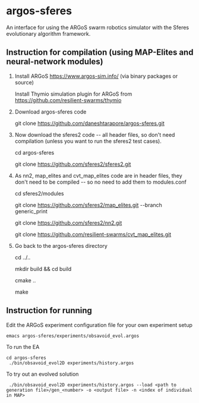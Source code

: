 argos-sferes
=======

An interface for using the ARGoS swarm robotics simulator with the Sferes evolutionary algorithm framework.


Instruction for compilation (using MAP-Elites and neural-network modules)
-------------

1. Install ARGoS https://www.argos-sim.info/ (via binary packages or source)

   Install Thymio simulation plugin for ARGoS from https://github.com/resilient-swarms/thymio

2. Download argos-sferes code

    git clone https://github.com/daneshtarapore/argos-sferes.git


3. Now download the sferes2 code -- all header files, so don't need compilation (unless you want to run the sferes2 test cases).

    cd argos-sferes

    git clone https://github.com/sferes2/sferes2.git 


4. As nn2, map_elites and cvt_map_elites code are in header files, they don't need to be compiled -- so no need to add them to modules.conf

    cd sferes2/modules

    git clone https://github.com/sferes2/map_elites.git --branch generic_print

    git clone https://github.com/sferes2/nn2.git
    
    git clone https://github.com/resilient-swarms/cvt_map_elites.git 

5. Go back to the argos-sferes directory

    cd ../..

    mkdir build && cd build

    cmake ..
    
    make


Instruction for running
-------------

Edit the ARGoS experiment configuration file for your own experiment setup

    emacs argos-sferes/experiments/obsavoid_evol.argos


To run the EA

    cd argos-sferes
     ./bin/obsavoid_evol2D experiments/history.argos


To try out an evolved solution

     ./bin/obsavoid_evol2D experiments/history.argos --load <path to generation file>/gen_<number> -o <output file> -n <index of individual in MAP>
